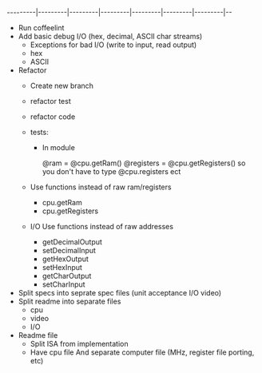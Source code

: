 ---------|---------|---------|---------|---------|---------|---------|--
- Run coffeelint
- Add basic debug I/O (hex, decimal, ASCII char streams)
    - Exceptions for bad I/O (write to input, read output)
    - hex
    - ASCII
- Refactor
    - Create new branch
    - refactor test
    - refactor code
    - tests:
        - In module

            @ram = @cpu.getRam()
            @registers = @cpu.getRegisters()
            so you don't have to type @cpu.registers ect

    - Use functions instead of raw ram/registers
        - cpu.getRam
        - cpu.getRegisters
    - I/O Use functions instead of raw addresses
        - getDecimalOutput
        - setDecimalInput
        - getHexOutput
        - setHexInput
        - getCharOutput
        - setCharInput
- Split specs into seprate spec files (unit acceptance I/O video)
- Split readme into separate files
    - cpu
    - video
    - I/O
- Readme file
    - Split ISA from implementation
    - Have cpu file
      And separate computer file (MHz, register file porting, etc)
